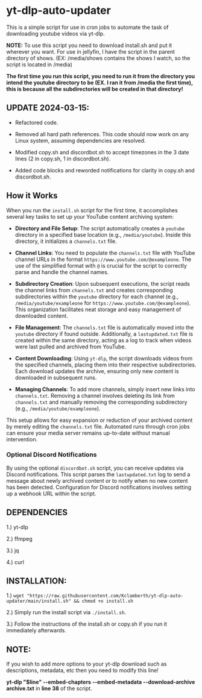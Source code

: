 # yt-dlp-auto-updater
This is a simple script for use in cron jobs to automate the task of downloading youtube videos via yt-dlp. 

**NOTE:**
To use this script you need to download install.sh and put it wherever you want.
For use in jellyfin, I have the script in the parent directory of shows.
(EX: /media/shows contains the shows I watch, so the script is located in /media)

**The first time you run this script, you need to run it from the directory you intend the youtube directory to be (EX. I ran it from /media the first time), this is because all the subdirectories will be created in that directory!**

**UPDATE 2024-03-15:**
--------------------------------------------------------------------------------------------------------------------------------
* Refactored code.

* Removed all hard path references. This code should now work on any Linux system, assuming dependencies are resolved.

* Modified copy.sh and discordbot.sh to accept timezones in the 3 date lines (2 in copy.sh, 1 in discordbot.sh).

* Added code blocks and reworded notifications for clarity in copy.sh and discordbot.sh.

## How it Works

When you run the `install.sh` script for the first time, it accomplishes several key tasks to set up your YouTube content archiving system:

- **Directory and File Setup**: The script automatically creates a `youtube` directory in a specified base location (e.g., `/media/youtube`). Inside this directory, it initializes a `channels.txt` file.

- **Channel Links**: You need to populate the `channels.txt` file with YouTube channel URLs in the format `https://www.youtube.com/@exampleone`. The use of the simplified format with `@` is crucial for the script to correctly parse and handle the channel names.

- **Subdirectory Creation**: Upon subsequent executions, the script reads the channel links from `channels.txt` and creates corresponding subdirectories within the `youtube` directory for each channel (e.g., `/media/youtube/exampleone` for `https://www.youtube.com/@exampleone`). This organization facilitates neat storage and easy management of downloaded content.

- **File Management**: The `channels.txt` file is automatically moved into the `youtube` directory if found outside. Additionally, a `lastupdated.txt` file is created within the same directory, acting as a log to track when videos were last pulled and archived from YouTube.

- **Content Downloading**: Using `yt-dlp`, the script downloads videos from the specified channels, placing them into their respective subdirectories. Each download updates the archive, ensuring only new content is downloaded in subsequent runs.

- **Managing Channels**: To add more channels, simply insert new links into `channels.txt`. Removing a channel involves deleting its link from `channels.txt` and manually removing the corresponding subdirectory (e.g., `/media/youtube/exampleone`).

This setup allows for easy expansion or reduction of your archived content by merely editing the `channels.txt` file. Automated runs through cron jobs can ensure your media server remains up-to-date without manual intervention.

### Optional Discord Notifications

By using the optional `discordbot.sh` script, you can receive updates via Discord notifications. This script parses the `lastupdated.txt` log to send a message about newly archived content or to notify when no new content has been detected. Configuration for Discord notifications involves setting up a webhook URL within the script.

**DEPENDENCIES**
-------------------------------------------------------------------------------------------------------
1.) yt-dlp

2.) ffmpeg

3.) jq

4.) curl
  
**INSTALLATION:**
-----------------------------------------------------------------------------------------------------------
1.) `wget "https://raw.githubusercontent.com/Kclamberth/yt-dlp-auto-updater/main/install.sh" && chmod +x install.sh`

2.) Simply run the install script via `./install.sh`.

3.) Follow the instructions of the install.sh or copy.sh if you run it immediately afterwards.

**NOTE:**
---------------------------------------------------------------------------------------------------------------------------------
If you wish to add more options to your yt-dlp download such as descriptions, metadata, etc then you need to modify this line!

**yt-dlp "$line" --embed-chapters --embed-metadata --download-archive archive.txt** in **line 38** of the script.


